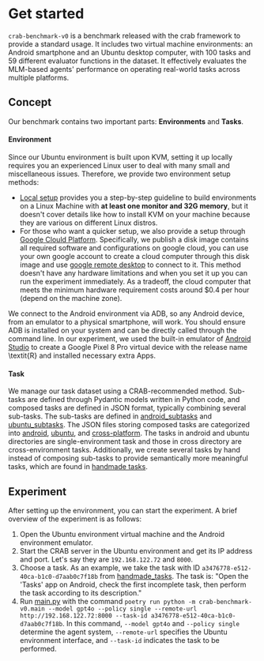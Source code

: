 # Get started

`crab-benchmark-v0` is a benchmark released with the crab framework to provide a standard usage. It includes two virtual machine environments: an Android smartphone and an Ubuntu desktop computer, with 100 tasks and 59 different evaluator functions in the dataset. It effectively evaluates the MLM-based agents' performance on operating real-world tasks across multiple platforms.

## Concept

Our benchmark contains two important parts: **Environments** and **Tasks**.

#### Environment

Since our Ubuntu environment is built upon KVM, setting it up locally requires you an experienced Linux user to deal with many small and miscellaneous issues. Therefore, we provide two environment setup methods:

* [Local setup](./environment_local_setup.md) provides you a step-by-step guideline to build environments on a Linux Machine with **at least one monitor and 32G memory**, but it doesn't cover details like how to install KVM on your machine because they are various on different Linux distros.
* For those who want a quicker setup, we also provide a setup through [Google Clould Platform](./environment_gcp_setup.md). Specifically, we publish a disk image contains all required software and configurations on google cloud, you can use your own google account to create a cloud computer through this disk image and use [google remote desktop](https://remotedesktop.google.com/access/) to connect to it. This method doesn't have any hardware limitations and when you set it up you can run the experiment immediately. As a tradeoff, the cloud computer that meets the minimum hardware requirement costs around $0.4 per hour (depend on the machine zone).

We connect to the Android environment via ADB, so any Android device, from an emulator to a physical smartphone, will work. You should ensure ADB is installed on your system and can be directly called through the command line. In our experiment, we used the built-in emulator of [Android Studio](https://developer.android.com/studio) to create a Google Pixel 8 Pro virtual device with the release name \textit{R} and installed necessary extra Apps.

#### Task

We manage our task dataset using a CRAB-recommended method. Sub-tasks are defined through Pydantic models written in Python code, and composed tasks are defined in JSON format, typically combining several sub-tasks. The sub-tasks are defined in [android_subtasks](https://github.com/camel-ai/crab/tree/main/crab-benchmark-v0/dataset/android_subtasks.py) and [ubuntu_subtasks](https://github.com/camel-ai/crab/tree/main/crab-benchmark-v0/dataset/ubuntu_subtasks.py). The JSON files storing composed tasks are categorized into [android](https://github.com/camel-ai/crab/tree/main/crab-benchmark-v0/dataset/android/), [ubuntu](https://github.com/camel-ai/crab/tree/main/crab-benchmark-v0/dataset/ubuntu/), and [cross-platform](https://github.com/camel-ai/crab/tree/main/crab-benchmark-v0/dataset/cross/). The tasks in android and ubuntu directories are single-environment task and those in cross directory are cross-environment tasks. Additionally, we create several tasks by hand instead of composing sub-tasks to provide semantically more meaningful tasks, which are found in [handmade tasks](https://github.com/camel-ai/crab/tree/main/crab-benchmark-v0/dataset/handmade_tasks.py).

## Experiment

After setting up the environment, you can start the experiment. A brief overview of the experiment is as follows:

1. Open the Ubuntu environment virtual machine and the Android environment emulator.
2. Start the CRAB server in the Ubuntu environment and get its IP address and port. Let's say they are `192.168.122.72` and `8000`.
3. Choose a task. As an example, we take the task with ID `a3476778-e512-40ca-b1c0-d7aab0c7f18b` from [handmade_tasks](https://github.com/camel-ai/crab/tree/main/crab-benchmark-v0/dataset/handmade_tasks.py). The task is: "Open the 'Tasks' app on Android, check the first incomplete task, then perform the task according to its description."
4. Run [main.py](./main.py) with the command `poetry run python -m crab-benchmark-v0.main --model gpt4o --policy single --remote-url http://192.168.122.72:8000 --task-id a3476778-e512-40ca-b1c0-d7aab0c7f18b`. In this command, `--model gpt4o` and `--policy single` determine the agent system, `--remote-url` specifies the Ubuntu environment interface, and `--task-id` indicates the task to be performed.

